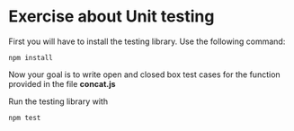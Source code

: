 # Exercise about Unit testing

First you will have to install the testing library. Use the following command:
  ```shell
  npm install
  ```

Now your goal is to write open and closed box test cases for the function provided in the file **concat.js**

Run the testing library with
  ```shell
  npm test
  ```
